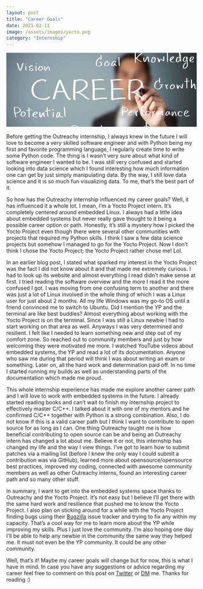 ```yaml
---
layout: post
title: "Career Goals"
date: 2021-02-11
image: /assets/images/yocto.png
category: "Internship"
---
```


<div class="text-center">
  <img src="/assets/images/career.jpeg" class="rounded w-50" alt="Career pic">
</div>


Before getting the Outreachy internship, I always knew in the future I will love to become a very skilled software engineer and with Python being my first and favorite programming language, I regularly create time to write some Python code. The thing is I wasn’t very sure about what kind of software engineer I wanted to be. I was still very confused and started looking into data science which I found interesting how much information one can get by just simply manipulating data. By the way, I still love data science and it is so much fun visualizing data. To me, that’s the best part of it.


So how has the Outreachy internship influenced my career goals? Well, it has influenced it a whole lot. I mean, I’m a Yocto Project intern. It’s completely centered around embedded Linux. I always had a little idea about embedded systems but never really gave thought to it being a possible career option or path. Honestly, it’s still a mystery how I picked the Yocto Project even though there were several other communities with projects that required my Python skills. I think I saw a few data science projects but somehow I managed to go for the Yocto Project. Now I don’t think I chose the Yocto Project; the Yocto Project rather chose me! Lol.

In an earlier blog post, I stated what sparked my interest in the Yocto Project was the fact I did not know about it and that made me extremely curious. I had to look up its website and almost everything I read didn’t make sense at first. I tried reading the software overview and the more I read it the more confused I got. I was moving from one confusing term to another and there was just a lot of Linux involved in the whole thing of which I was a Linux user for just about 2 months. All my life Windows was my go-to OS until a friend convinced me to switch to Ubuntu. Did I mention the YP and the terminal are like best buddies? Almost everything about working with the Yocto Project is on the terminal. Since I was still a Linux newbie I had to start working on that area as well. Anyways I was very determined and resilient. I felt like I needed to learn something new and step out of my comfort zone. So reached out to community members and just by how welcoming they were motivated me more. I watched YouTube videos about embedded systems, the YP and read a lot of its documentation. Anyone who saw me during that period will think I was about writing an exam or something. Later on, all the hard work and determination paid off. In no time I started running my builds as well as understanding parts of the documentation which made me proud.


This whole internship experience has made me explore another career path and I will love to work with embedded systems in the future. I already started reading books and can’t wait to finish my internship project to effectively master C/C++. I talked about it with one of my mentors and he confirmed C/C++ together with Python is a strong combination. Also, I do not know if this is a valid career path but I think I want to contribute to open source for as long as I can. One thing Outreachy taught me is how beneficial contributing to open source can be and being an Outreachy intern has changed a lot about me. Believe it or not, this internship has changed my life and the way I view things. I’ve got to learn how to submit patches via a mailing list (before I knew the only way I could submit a contribution was via GitHub), learned more about opensource/opensource best practices, improved my coding, connected with awesome community members as well as other Outreachy interns, found an interesting career path and so many other stuff.


In summary, I want to get into the embedded systems space thanks to Outreachy and the Yocto Project. It’s not easy but I believe I’ll get there with the same hard work and resilience that pushed me to know the Yocto Project. I also plan on sticking around for a while with the Yocto Project finding bugs using their [Bugzilla](https://bugzilla.yoctoproject.org/) issue tracker and trying to fix any within my capacity. That’s a cool way for me to learn more about the YP while improving my skills. Plus I just love the community. I’m also hoping one day I’ll be able to help any newbie in the community the same way they helped me. It must not even be the YP community. It could be any other community.


Well, that’s it!  Maybe my career goals will change but for now, this is what I have in mind. In case you have any suggestions or advice regarding my career feel free to comment on this post on [Twitter](https://twitter.com/meh_ida/status/1359929165970046983?s=20) or [DM](https://twitter.com/meh_ida) me. Thanks for reading :)

